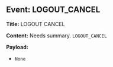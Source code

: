 ## Event: LOGOUT_CANCEL

**Title:** LOGOUT CANCEL

**Content:**
Needs summary.
`LOGOUT_CANCEL`

**Payload:**
- `None`